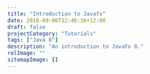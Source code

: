 ```yaml
---
title: "Introduction to Javafx"
date: 2018-09-06T12:46:16+12:00
draft: false
projectCategory: "Tutorials"
tags: ["Java 8"]
description: "An introduction to JavaFx 8."
relImage: ""
sitemapImage: []
---
```

